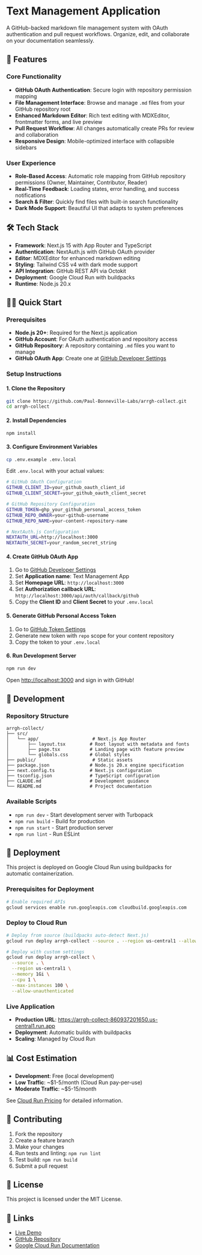 # Text Management Application

A GitHub-backed markdown file management system with OAuth authentication and pull request workflows. Organize, edit, and collaborate on your documentation seamlessly.

## 🚀 Features

### Core Functionality
- **GitHub OAuth Authentication**: Secure login with repository permission mapping
- **File Management Interface**: Browse and manage `.md` files from your GitHub repository root
- **Enhanced Markdown Editor**: Rich text editing with MDXEditor, frontmatter forms, and live preview
- **Pull Request Workflow**: All changes automatically create PRs for review and collaboration
- **Responsive Design**: Mobile-optimized interface with collapsible sidebars

### User Experience
- **Role-Based Access**: Automatic role mapping from GitHub repository permissions (Owner, Maintainer, Contributor, Reader)
- **Real-Time Feedback**: Loading states, error handling, and success notifications
- **Search & Filter**: Quickly find files with built-in search functionality
- **Dark Mode Support**: Beautiful UI that adapts to system preferences

## 🛠 Tech Stack

- **Framework**: Next.js 15 with App Router and TypeScript
- **Authentication**: NextAuth.js with GitHub OAuth provider
- **Editor**: MDXEditor for enhanced markdown editing
- **Styling**: Tailwind CSS v4 with dark mode support
- **API Integration**: GitHub REST API via Octokit
- **Deployment**: Google Cloud Run with buildpacks
- **Runtime**: Node.js 20.x

## 🏃‍♂️ Quick Start

### Prerequisites

- **Node.js 20+**: Required for the Next.js application
- **GitHub Account**: For OAuth authentication and repository access
- **GitHub Repository**: A repository containing `.md` files you want to manage
- **GitHub OAuth App**: Create one at [GitHub Developer Settings](https://github.com/settings/applications/new)

### Setup Instructions

#### 1. Clone the Repository
```bash
git clone https://github.com/Paul-Bonneville-Labs/arrgh-collect.git
cd arrgh-collect
```

#### 2. Install Dependencies
```bash
npm install
```

#### 3. Configure Environment Variables
```bash
cp .env.example .env.local
```

Edit `.env.local` with your actual values:
```bash
# GitHub OAuth Configuration
GITHUB_CLIENT_ID=your_github_oauth_client_id
GITHUB_CLIENT_SECRET=your_github_oauth_client_secret

# GitHub Repository Configuration  
GITHUB_TOKEN=ghp_your_github_personal_access_token
GITHUB_REPO_OWNER=your-github-username
GITHUB_REPO_NAME=your-content-repository-name

# NextAuth.js Configuration
NEXTAUTH_URL=http://localhost:3000
NEXTAUTH_SECRET=your_random_secret_string
```

#### 4. Create GitHub OAuth App
1. Go to [GitHub Developer Settings](https://github.com/settings/applications/new)
2. Set **Application name**: Text Management App
3. Set **Homepage URL**: `http://localhost:3000`
4. Set **Authorization callback URL**: `http://localhost:3000/api/auth/callback/github`
5. Copy the **Client ID** and **Client Secret** to your `.env.local`

#### 5. Generate GitHub Personal Access Token
1. Go to [GitHub Token Settings](https://github.com/settings/tokens)
2. Generate new token with `repo` scope for your content repository
3. Copy the token to your `.env.local`

#### 6. Run Development Server
```bash
npm run dev
```

Open [http://localhost:3000](http://localhost:3000) and sign in with GitHub!

## 🔧 Development

### Repository Structure

```
arrgh-collect/
├── src/
│   └── app/                    # Next.js App Router
│       ├── layout.tsx         # Root layout with metadata and fonts
│       ├── page.tsx           # Landing page with feature preview
│       └── globals.css        # Global styles
├── public/                     # Static assets
├── package.json               # Node.js 20.x engine specification
├── next.config.ts             # Next.js configuration
├── tsconfig.json              # TypeScript configuration
├── CLAUDE.md                  # Development guidance
└── README.md                  # Project documentation
```

### Available Scripts

- `npm run dev` - Start development server with Turbopack
- `npm run build` - Build for production
- `npm run start` - Start production server
- `npm run lint` - Run ESLint

## 🚀 Deployment

This project is deployed on Google Cloud Run using buildpacks for automatic containerization.

### Prerequisites for Deployment

```bash
# Enable required APIs
gcloud services enable run.googleapis.com cloudbuild.googleapis.com
```

### Deploy to Cloud Run

```bash
# Deploy from source (buildpacks auto-detect Next.js)
gcloud run deploy arrgh-collect --source . --region us-central1 --allow-unauthenticated

# Deploy with custom settings
gcloud run deploy arrgh-collect \
  --source . \
  --region us-central1 \
  --memory 1Gi \
  --cpu 1 \
  --max-instances 100 \
  --allow-unauthenticated
```

### Live Application

- **Production URL**: https://arrgh-collect-860937201650.us-central1.run.app
- **Deployment**: Automatic builds with buildpacks
- **Scaling**: Managed by Cloud Run

## 📊 Cost Estimation

- **Development**: Free (local development)
- **Low Traffic**: ~$1-5/month (Cloud Run pay-per-use)
- **Moderate Traffic**: ~$5-15/month

See [Cloud Run Pricing](https://cloud.google.com/run/pricing) for detailed information.

## 🤝 Contributing

1. Fork the repository
2. Create a feature branch
3. Make your changes
4. Run tests and linting: `npm run lint`
5. Test build: `npm run build`
6. Submit a pull request

## 📄 License

This project is licensed under the MIT License.

## 🔗 Links

- [Live Demo](https://arrgh-collect-860937201650.us-central1.run.app)
- [GitHub Repository](https://github.com/Paul-Bonneville-Labs/arrgh-collect)
- [Google Cloud Run Documentation](https://cloud.google.com/run/docs)
